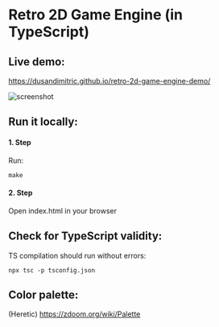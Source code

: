 # Retro 2D Game Engine (in TypeScript)

## Live demo:

https://dusandimitric.github.io/retro-2d-game-engine-demo/

![screenshot](https://framapic.org/B1mgKPxP1smv/4Kida0z151O7 "Screenshot")

## Run it locally:

#### 1. Step
Run:
```
make
```
#### 2. Step
Open index.html in your browser

## Check for TypeScript validity:

TS compilation should run without errors:

```
npx tsc -p tsconfig.json
```

## Color palette:

(Heretic) https://zdoom.org/wiki/Palette
